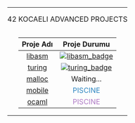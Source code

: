 <table width="100%" align="center">
<tr style="display:flex; justify-content:space-around; paddind:0;">
<td colspan="2" style="padding:0; margin:0; text-align:center;">
	<p align="center">42 KOCAELI ADVANCED PROJECTS</p>
</td></tr>

<tr style="display:flex; justify-content:space-around; paddind:0;">
<td style="padding:0; margin:0;">

| Proje Adı                         | Proje Durumu                      |
| :-:                               | :-:                               |
| [libasm][libasm_tree]             | [![libasm_badge]][libasm_tree]    |
| [turing][turing_tree]             | [![turing_badge]][turing_tree]    |
| [malloc][malloc_tree]             | Waiting...                        |
| [mobile][mobile_piscine_tree]     | <span style="color:#2E86C1;">PISCINE</span> |
| [ocaml][ocaml_piscine_tree]       | <span style="color:#AF7AC5;">PISCINE</span> |

</td></tr>

[libasm_tree]: https://github.com/enes2424/42-Kocaeli-Advanced-Projects/tree/42-Kocaeli-Libasm
[libasm_badge]: https://custom-icon-badges.demolab.com/badge/✔%EF%B8%8E%20125%20/%20100-02b331.svg?&style=for-the-badge&color=018f27
[turing_tree]: https://github.com/enes2424/42-Kocaeli-Advanced-Projects/tree/42-Kocaeli-Turing
[turing_badge]: https://custom-icon-badges.demolab.com/badge/✔%EF%B8%8E%2082%20/%20100-02b331.svg?&style=for-the-badge&color=018f27
[malloc_tree]: https://github.com/enes2424/42-Kocaeli-Advanced-Projects/tree/42-Kocaeli-Malloc
[malloc_badge]: https://custom-icon-badges.demolab.com/badge/✔%EF%B8%8E%20125%20/%20100-02b331.svg?&style=for-the-badge&color=018f27
[mobile_piscine_tree]: https://github.com/enes2424/42-Kocaeli-Mobile-Piscine
[ocaml_piscine_tree]: https://github.com/enes2424/42-Kocaeli-Ocaml-Piscine

</table>
